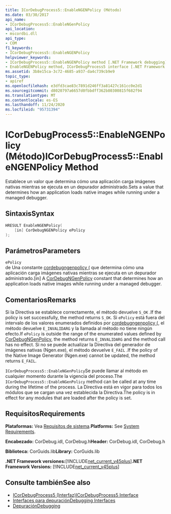 ```yaml
---
title: ICorDebugProcess5::EnableNGENPolicy (Método)
ms.date: 03/30/2017
api_name:
- ICorDebugProcess5::EnableNGenPolicy
api_location:
- mscordbi.dll
api_type:
- COM
f1_keywords:
- ICorDebugProcess5::EnableNGENPolicy
helpviewer_keywords:
- ICorDebugProcess5::EnableNGENPolicy method [.NET Framework debugging]
- EnableNGENPolicy method, ICorDebugProcess5 interface [.NET Framework debugging]
ms.assetid: 3b8e15ca-3c72-4685-a937-da4c739cb9e9
topic_type:
- apiref
ms.openlocfilehash: e3dfd3cae83c7891d246ff3a81427c161cc0e2d1
ms.sourcegitcommit: d8020797a6657d0fbbdff362b80300815f682f94
ms.translationtype: MT
ms.contentlocale: es-ES
ms.lasthandoff: 11/24/2020
ms.locfileid: "95731394"
---
```

# <a name="icordebugprocess5enablengenpolicy-method"></a><span data-ttu-id="93ee7-102">ICorDebugProcess5::EnableNGENPolicy (Método)</span><span class="sxs-lookup"><span data-stu-id="93ee7-102">ICorDebugProcess5::EnableNGENPolicy Method</span></span>

<span data-ttu-id="93ee7-103">Establece un valor que determina cómo una aplicación carga imágenes nativas mientras se ejecuta en un depurador administrado.</span><span class="sxs-lookup"><span data-stu-id="93ee7-103">Sets a value that determines how an application loads native images while running under a managed debugger.</span></span>  
  
## <a name="syntax"></a><span data-ttu-id="93ee7-104">Sintaxis</span><span class="sxs-lookup"><span data-stu-id="93ee7-104">Syntax</span></span>  
  
```cpp  
HRESULT EnableNGENPolicy(  
    [in] CorDebugNGENPolicy ePolicy  
);  
```  
  
## <a name="parameters"></a><span data-ttu-id="93ee7-105">Parámetros</span><span class="sxs-lookup"><span data-stu-id="93ee7-105">Parameters</span></span>  

 `ePolicy`  
 <span data-ttu-id="93ee7-106">de Una constante [cordebugngenpolicy (](cordebugngenpolicy-enumeration.md) que determina cómo una aplicación carga imágenes nativas mientras se ejecuta en un depurador administrado.</span><span class="sxs-lookup"><span data-stu-id="93ee7-106">[in] A [CorDebugNGenPolicy](cordebugngenpolicy-enumeration.md) constant that determines how an application loads native images while running under a managed debugger.</span></span>  
  
## <a name="remarks"></a><span data-ttu-id="93ee7-107">Comentarios</span><span class="sxs-lookup"><span data-stu-id="93ee7-107">Remarks</span></span>  

 <span data-ttu-id="93ee7-108">Si la Directiva se establece correctamente, el método devuelve `S_OK` .</span><span class="sxs-lookup"><span data-stu-id="93ee7-108">If the policy is set successfully, the method returns `S_OK`.</span></span> <span data-ttu-id="93ee7-109">Si `ePolicy` está fuera del intervalo de los valores enumerados definidos por [cordebugngenpolicy (](cordebugngenpolicy-enumeration.md), el método devuelve `E_INVALIDARG` y la llamada al método no tiene ningún efecto.</span><span class="sxs-lookup"><span data-stu-id="93ee7-109">If `ePolicy` is outside the range of the enumerated values defined by [CorDebugNGenPolicy](cordebugngenpolicy-enumeration.md), the method returns `E_INVALIDARG` and the method call has no effect.</span></span> <span data-ttu-id="93ee7-110">Si no se puede actualizar la Directiva del generador de imágenes nativas (Ngen.exe), el método devuelve `E_FAIL` .</span><span class="sxs-lookup"><span data-stu-id="93ee7-110">If the policy of the Native Image Generator (Ngen.exe) cannot be updated, the method returns `E_FAIL`.</span></span>  
  
 <span data-ttu-id="93ee7-111">`ICorDebugProcess5::EnableNGenPolicy`Se puede llamar al método en cualquier momento durante la vigencia del proceso.</span><span class="sxs-lookup"><span data-stu-id="93ee7-111">The `ICorDebugProcess5::EnableNGenPolicy` method can be called at any time during the lifetime of the process.</span></span> <span data-ttu-id="93ee7-112">La Directiva está en vigor para todos los módulos que se cargan una vez establecida la Directiva.</span><span class="sxs-lookup"><span data-stu-id="93ee7-112">The policy is in effect for any modules that are loaded after the policy is set.</span></span>  
  
## <a name="requirements"></a><span data-ttu-id="93ee7-113">Requisitos</span><span class="sxs-lookup"><span data-stu-id="93ee7-113">Requirements</span></span>  

 <span data-ttu-id="93ee7-114">**Plataformas:** Vea [Requisitos de sistema](../../get-started/system-requirements.md).</span><span class="sxs-lookup"><span data-stu-id="93ee7-114">**Platforms:** See [System Requirements](../../get-started/system-requirements.md).</span></span>  
  
 <span data-ttu-id="93ee7-115">**Encabezado:** CorDebug.idl, CorDebug.h</span><span class="sxs-lookup"><span data-stu-id="93ee7-115">**Header:** CorDebug.idl, CorDebug.h</span></span>  
  
 <span data-ttu-id="93ee7-116">**Biblioteca:** CorGuids.lib</span><span class="sxs-lookup"><span data-stu-id="93ee7-116">**Library:** CorGuids.lib</span></span>  
  
 <span data-ttu-id="93ee7-117">**.NET Framework versiones:**[!INCLUDE[net_current_v45plus](../../../../includes/net-current-v45plus-md.md)]</span><span class="sxs-lookup"><span data-stu-id="93ee7-117">**.NET Framework Versions:** [!INCLUDE[net_current_v45plus](../../../../includes/net-current-v45plus-md.md)]</span></span>  
  
## <a name="see-also"></a><span data-ttu-id="93ee7-118">Consulte también</span><span class="sxs-lookup"><span data-stu-id="93ee7-118">See also</span></span>

- [<span data-ttu-id="93ee7-119">ICorDebugProcess5 (Interfaz)</span><span class="sxs-lookup"><span data-stu-id="93ee7-119">ICorDebugProcess5 Interface</span></span>](icordebugprocess5-interface.md)
- [<span data-ttu-id="93ee7-120">Interfaces para depuración</span><span class="sxs-lookup"><span data-stu-id="93ee7-120">Debugging Interfaces</span></span>](debugging-interfaces.md)
- [<span data-ttu-id="93ee7-121">Depuración</span><span class="sxs-lookup"><span data-stu-id="93ee7-121">Debugging</span></span>](index.md)
